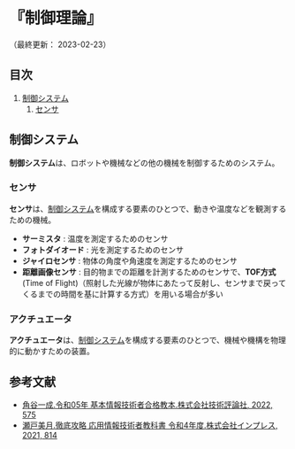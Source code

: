 # 『制御理論』

（最終更新： 2023-02-23）


## 目次

1. [制御システム](#制御システム)
	1. [センサ](#センサ)


## 制御システム

**制御システム**は、ロボットや機械などの他の機械を制御するためのシステム。

### センサ

**センサ**は、[制御システム](#制御システム)を構成する要素のひとつで、動きや温度などを観測するための機械。

- **サーミスタ** : 温度を測定するためのセンサ
- **フォトダイオード** : 光を測定するためのセンサ
- **ジャイロセンサ** : 物体の角度や角速度を測定するためのセンサ
- **距離画像センサ** : 目的物までの距離を計測するためのセンサで、**TOF方式**(Time of Flight)（照射した光線が物体にあたって反射し、センサまで戻ってくるまでの時間を基に計算する方式）を用いる場合が多い

### アクチュエータ

**アクチュエータ**は、[制御システム](#制御システム)を構成する要素のひとつで、機械や機構を物理的に動かすための装置。


## 参考文献

- [角谷一成.令和05年 基本情報技術者合格教本.株式会社技術評論社, 2022, 575](https://gihyo.jp/book/2022/978-4-297-13164-7)
- [瀬戸美月.徹底攻略 応用情報技術者教科書 令和4年度.株式会社インプレス, 2021, 814](https://book.impress.co.jp/books/1121101057)
